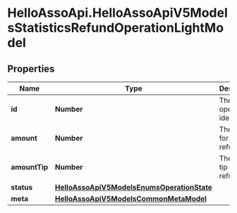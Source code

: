 # HelloAssoApi.HelloAssoApiV5ModelsStatisticsRefundOperationLightModel

## Properties

Name | Type | Description | Notes
------------ | ------------- | ------------- | -------------
**id** | **Number** | The refund operation identifier. | [optional] 
**amount** | **Number** | The amount for this refund. | [optional] 
**amountTip** | **Number** | The amount tip for this refund. | [optional] 
**status** | [**HelloAssoApiV5ModelsEnumsOperationState**](HelloAssoApiV5ModelsEnumsOperationState.md) |  | [optional] 
**meta** | [**HelloAssoApiV5ModelsCommonMetaModel**](HelloAssoApiV5ModelsCommonMetaModel.md) |  | [optional] 


